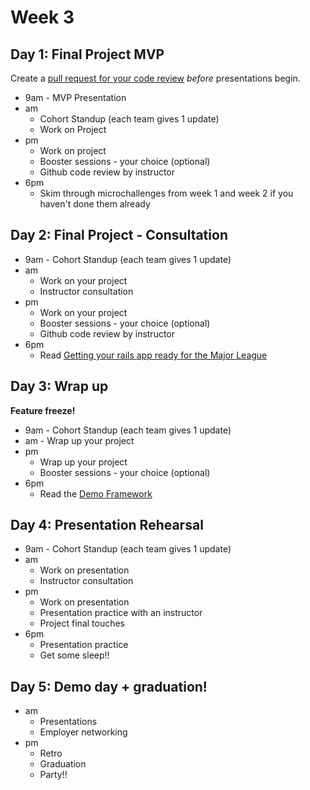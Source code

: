 
# Week 3


## Day 1: Final Project MVP

Create a [pull request for your code review](./code_review_process.md) *before* presentations begin.

- 9am - MVP Presentation
- am
	- Cohort Standup (each team gives 1 update)   
	- Work on Project
- pm
	- Work on project
	- Booster sessions - your choice (optional) 
	- Github code review by instructor
- 6pm
	- Skim through microchallenges from week 1 and week 2 if you haven't done them already 

## Day 2: Final Project - Consultation

- 9am - Cohort Standup (each team gives 1 update) 
- am
	- Work on your project
	- Instructor consultation
- pm 
	- Work on your project
	- Booster sessions - your choice (optional) 
	- Github code review by instructor
- 6pm
	- Read [Getting your rails app ready for the Major League](./rails_app_major_league.md)
	
	
## Day 3: Wrap up

**Feature freeze!**

- 9am - Cohort Standup (each team gives 1 update) 
- am - Wrap up your project
- pm
	- Wrap up your project
	- Booster sessions - your choice (optional) 
- 6pm 
	- Read the [Demo Framework](./demo_framework.md)

## Day 4: Presentation Rehearsal

- 9am - Cohort Standup (each team gives 1 update) 
- am 
	- Work on presentation
	- Instructor consultation
- pm
	- Work on presentation 
	- Presentation practice with an instructor
	- Project final touches
- 6pm
	- Presentation practice
	- Get some sleep!! 

## Day 5: Demo day + graduation!

- am
	- Presentations
	- Employer networking
- pm
	- Retro
	- Graduation
	- Party!!   
